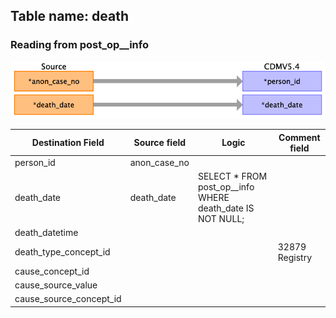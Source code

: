 ## Table name: death

### Reading from post_op__info

![](md_files/image15.png)

| Destination Field | Source field | Logic | Comment field |
| --- | --- | --- | --- |
| person_id | anon_case_no |  |  |
| death_date | death_date | SELECT * FROM post_op__info WHERE death_date IS NOT NULL; |  |
| death_datetime |  |  |  |
| death_type_concept_id |  |  | 32879	Registry |
| cause_concept_id |  |  |  |
| cause_source_value |  |  |  |
| cause_source_concept_id |  |  |  |

